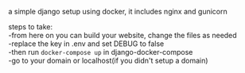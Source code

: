 a simple django setup using docker, it includes nginx and gunicorn  
  
steps to take:  
-from here on you can build your website, change the files as needed  
-replace the key in .env and set DEBUG to false  
-then run `docker-compose up` in django-docker-compose  
-go to your domain or localhost(if you didn't setup a domain)